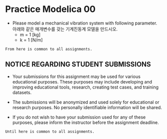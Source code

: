 # Practice Modelica 00

* Please model a mechanical vibration system with following parameter.<br>아래와 같은 매개변수를 갖는 기계진동계 모델을 만드시오.
    * m = 1 [kg]
    * k = 1 [N/m]

``From here is common to all assignments.``

## NOTICE REGARDING STUDENT SUBMISSIONS

* Your submissions for this assignment may be used for various educational purposes. These purposes may include developing and improving educational tools, research, creating test cases, and training datasets.

* The submissions will be anonymized and used solely for educational or research purposes. No personally identifiable information will be shared.

* If you do not wish to have your submission used for any of these purposes, please inform the instructor before the assignment deadline.

``Until here is common to all assignments.``
